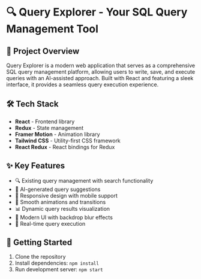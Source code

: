 # 🔍 Query Explorer - Your SQL Query Management Tool

## 📝 Project Overview
Query Explorer is a modern web application that serves as a comprehensive SQL query management platform, allowing users to write, save, and execute queries with an AI-assisted approach. Built with React and featuring a sleek interface, it provides a seamless query execution experience.

## 🛠️ Tech Stack
- **React** - Frontend library
- **Redux** - State management
- **Framer Motion** - Animation library
- **Tailwind CSS** - Utility-first CSS framework
- **React Redux** - React bindings for Redux

## ✨ Key Features
- 🔍 Existing query management with search functionality
- 🤖 AI-generated query suggestions
- 📱 Responsive design with mobile support
- 💫 Smooth animations and transitions
- 📊 Dynamic query results visualization
- 🎨 Modern UI with backdrop blur effects
- 🔄 Real-time query execution

## 🚀 Getting Started
1. Clone the repository
2. Install dependencies: `npm install`
3. Run development server: `npm start`


